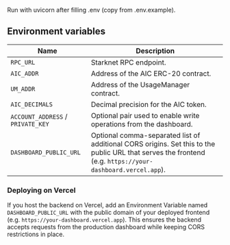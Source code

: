 Run with uvicorn after filling .env (copy from .env.example).

## Environment variables

| Name | Description |
| --- | --- |
| `RPC_URL` | Starknet RPC endpoint. |
| `AIC_ADDR` | Address of the AIC ERC-20 contract. |
| `UM_ADDR` | Address of the UsageManager contract. |
| `AIC_DECIMALS` | Decimal precision for the AIC token. |
| `ACCOUNT_ADDRESS` / `PRIVATE_KEY` | Optional pair used to enable write operations from the dashboard. |
| `DASHBOARD_PUBLIC_URL` | Optional comma-separated list of additional CORS origins. Set this to the public URL that serves the frontend (e.g. `https://your-dashboard.vercel.app`). |

### Deploying on Vercel

If you host the backend on Vercel, add an Environment Variable named `DASHBOARD_PUBLIC_URL` with the public domain of your deployed frontend (e.g. `https://your-dashboard.vercel.app`). This ensures the backend accepts requests from the production dashboard while keeping CORS restrictions in place.
